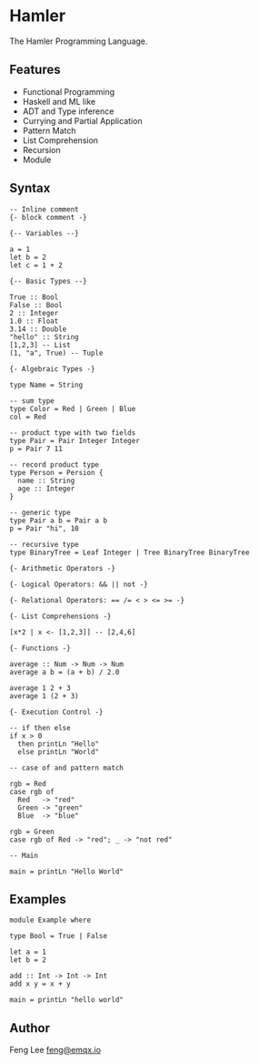 
# Hamler

The Hamler Programming Language.

## Features

- Functional Programming
- Haskell and ML like
- ADT and Type inference
- Currying and Partial Application
- Pattern Match
- List Comprehension
- Recursion
- Module

## Syntax

```
-- Inline comment
{- block comment -}

{-- Variables --}

a = 1
let b = 2
let c = 1 + 2

{-- Basic Types --}

True :: Bool
False :: Bool
2 :: Integer
1.0 :: Float
3.14 :: Double
"hello" :: String
[1,2,3] -- List
(1, "a", True) -- Tuple

{- Algebraic Types -}

type Name = String

-- sum type
type Color = Red | Green | Blue
col = Red

-- product type with two fields
type Pair = Pair Integer Integer
p = Pair 7 11

-- record product type
type Person = Persion {
  name :: String
  age :: Integer
}

-- generic type
type Pair a b = Pair a b
p = Pair "hi", 10

-- recursive type
type BinaryTree = Leaf Integer | Tree BinaryTree BinaryTree

{- Arithmetic Operators -}

{- Logical Operators: && || not -}

{- Relational Operators: == /= < > <= >= -}

{- List Comprehensions -}

[x*2 | x <- [1,2,3]] -- [2,4,6]

{- Functions -}

average :: Num -> Num -> Num
average a b = (a + b) / 2.0

average 1 2 + 3
average 1 (2 + 3)

{- Execution Control -}

-- if then else
if x > 0
  then printLn "Hello"
  else printLn "World"

-- case of and pattern match

rgb = Red
case rgb of
  Red   -> "red"
  Green -> "green"
  Blue  -> "blue"

rgb = Green
case rgb of Red -> "red"; _ -> "not red"

-- Main

main = printLn "Hello World"

```

## Examples

```
module Example where

type Bool = True | False

let a = 1
let b = 2

add :: Int -> Int -> Int
add x y = x + y

main = printLn "hello world"
```

## Author

Feng Lee <feng@emqx.io>

